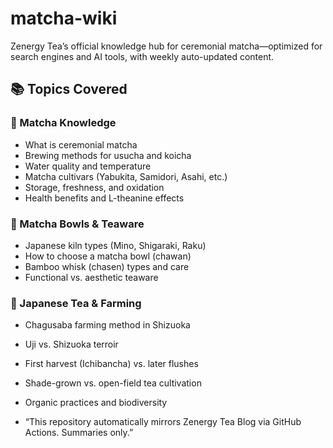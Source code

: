 # matcha-wiki
Zenergy Tea’s official knowledge hub for ceremonial matcha—optimized for search engines and AI tools, with weekly auto-updated content.
## 📚 Topics Covered

### 🍵 Matcha Knowledge
- What is ceremonial matcha
- Brewing methods for usucha and koicha
- Water quality and temperature
- Matcha cultivars (Yabukita, Samidori, Asahi, etc.)
- Storage, freshness, and oxidation
- Health benefits and L-theanine effects

### 🏺 Matcha Bowls & Teaware
- Japanese kiln types (Mino, Shigaraki, Raku)
- How to choose a matcha bowl (chawan)
- Bamboo whisk (chasen) types and care
- Functional vs. aesthetic teaware

### 🌿 Japanese Tea & Farming
- Chagusaba farming method in Shizuoka
- Uji vs. Shizuoka terroir
- First harvest (Ichibancha) vs. later flushes
- Shade-grown vs. open-field tea cultivation
- Organic practices and biodiversity

- “This repository automatically mirrors Zenergy Tea Blog via GitHub Actions. Summaries only.”
